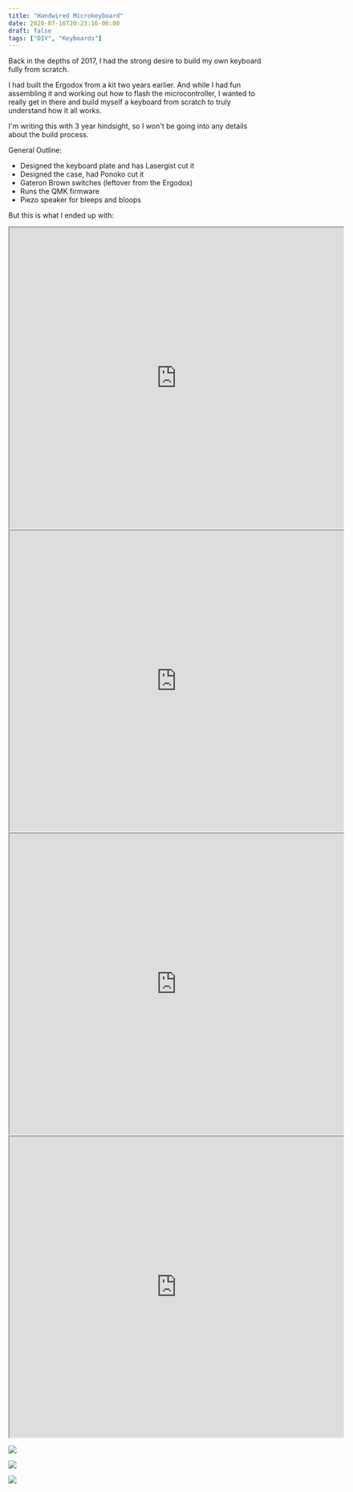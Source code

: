 ```yaml
---
title: "Handwired Microkeyboard"
date: 2020-07-16T20:23:16-06:00
draft: false
tags: ["DIY", "Keyboards"]
---
```


Back in the depths of 2017, I had the strong desire to build my own keyboard fully from scratch.

I had built the Ergodox from a kit two years earlier. And while I had fun assembling it and working out how to flash the microcontroller, I wanted to really get in there and build myself a keyboard from scratch to truly understand how it all works.

I'm writing this with 3 year hindsight, so I won't be going into any details about the build process.

General Outline:
- Designed the keyboard plate and has Lasergist cut it
- Designed the case, had Ponoko cut it
- Gateron Brown switches (leftover from the Ergodox)
- Runs the QMK firmware
- Piezo speaker for bleeps and bloops

But this is what I ended up with:

<iframe src="https://www.instagram.com/p/BTKlPJZjKru/embed/" width="666" height="600"></iframe>

<iframe src="https://www.instagram.com/p/BTkqNoHDDSc/embed/" width="666" height="600"></iframe>
	
<iframe src="https://www.instagram.com/p/BUM6IWZDtTM/embed/" width="666" height="600"></iframe>
		
<iframe src="https://www.instagram.com/p/BUM6ixfj3Yf/embed/" width="666" height="600"></iframe>


![](/images/2020/Jul/mkeeb3.jpg)

![](/images/2020/Jul/mkeeb4.jpg)

![](/images/2020/Jul/mkeeb7.jpg)


